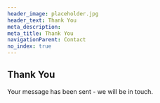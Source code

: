 ```yaml
---
header_image: placeholder.jpg
header_text: Thank You
meta_description:
meta_title: Thank You
navigationParent: Contact
no_index: true
---
```


## Thank You

Your message has been sent - we will be in touch.

